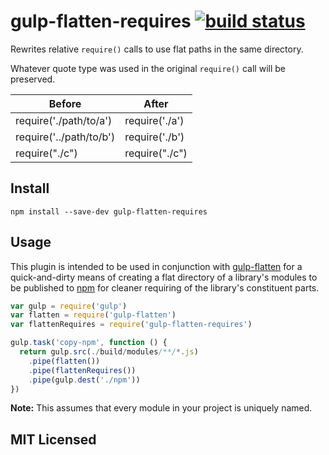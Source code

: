 # gulp-flatten-requires [![build status](https://secure.travis-ci.org/insin/gulp-flatten-requires.png)](http://travis-ci.org/insin/gulp-flatten-requires)

Rewrites relative `require()` calls to use flat paths in the same directory.

Whatever quote type was used in the original `require()` call will be preserved.

| Before                  | After          |
| ----------------------- | -------------- |
| require('./path/to/a')  | require('./a') |
| require('../path/to/b') | require('./b') |
| require("./c")          | require("./c") |

## Install

```
npm install --save-dev gulp-flatten-requires
```

## Usage

This plugin is intended to be used in conjunction with
[gulp-flatten](https://github.com/armed/gulp-flatten) for a quick-and-dirty
means of creating a flat directory of a library's modules to be published to
[npm](https://www.npmjs.org) for cleaner requiring of the library's constituent
parts.

```javascript
var gulp = require('gulp')
var flatten = require('gulp-flatten')
var flattenRequires = require('gulp-flatten-requires')

gulp.task('copy-npm', function () {
  return gulp.src(./build/modules/**/*.js)
    .pipe(flatten())
    .pipe(flattenRequires())
    .pipe(gulp.dest('./npm'))
})
```

**Note:** This assumes that every module in your project is uniquely named.

## MIT Licensed